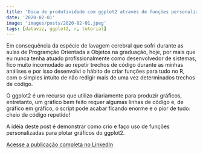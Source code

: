 ```yaml
---
title: 'Dica de produtividade com ggplot2 através de funções personalizadas'
date: '2020-02-01'
image: 'images/posts/2020-02-01.jpeg'
tags: [dataviz, ggplot2, r, tutorial]
---
```


Em consequência da espécie de lavagem cerebral que sofri durante as aulas de Programção Orientada a Objetos na graduação, hoje, por mais que eu nunca tenha atuado profissionalmente como desenvolvedor de sistemas, fico muito incomodado ao repetir trechos de código durante as minhas análises e por isso desenvolvi o hábito de criar funções para tudo no R, com o simples intuito de não redigir mais de uma vez determinados trechos de código.

O ggplot2 é um recurso que utilizo diariamente para produzir gráficos, entretanto, um gráfico bem feito requer algumas linhas de código e, de gráfico em gráfico, o script pode acabar ficando enorme e o pior de tudo: cheio de código repetido!

A idéia deste post é demonstrar como crio e faço uso de funções personalizadas para plotar gráficos do ggplot2.

<a href="https://www.linkedin.com/pulse/dica-de-produtividade-com-ggplot2-através-funções-da-silva-júnior/" class="nav__link cta-button button button--small" target="_blank">Acesse a publicação completa no LinkedIn</a>
